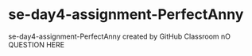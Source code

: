 # se-day4-assignment-PerfectAnny
se-day4-assignment-PerfectAnny created by GitHub Classroom
nO QUESTION HERE
